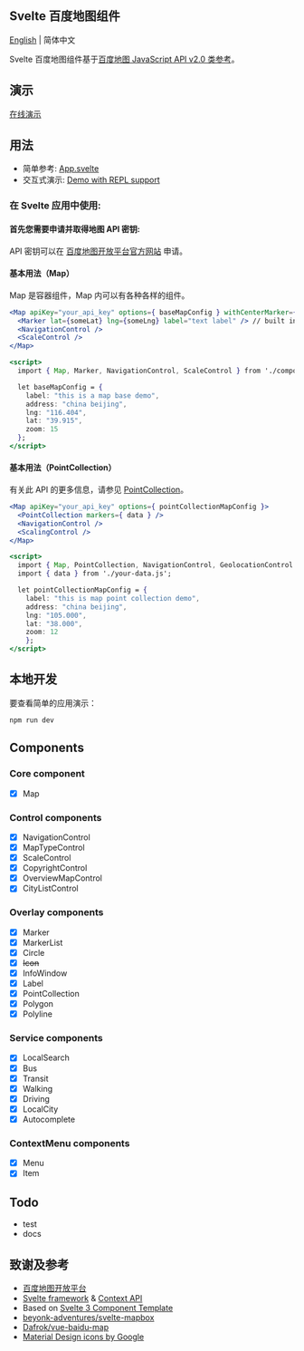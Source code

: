 ## Svelte 百度地图组件

[English](./README.md) | 简体中文

Svelte 百度地图组件基于[百度地图 JavaScript API v2.0 类参考](https://mapopen-pub-jsapi.bj.bcebos.com/jsapi/reference/jsapi_reference.html)。

## 演示

[在线演示](https://vulcangz.github.io/svelte-baidumaps/demo/)

## 用法

* 简单参考: [App.svelte](https://github.com/vulcangz/svelte-baidumaps/tree/master/src/App.svelte)
* 交互式演示: [Demo with REPL support](https://svelte.worldlink.com.cn/examples)

### 在 Svelte 应用中使用:

#### 首先您需要申请并取得地图 API 密钥:

API 密钥可以在 [百度地图开放平台官方网站](http://lbsyun.baidu.com/apiconsole/key) 申请。

#### 基本用法（Map）

Map 是容器组件，Map 内可以有各种各样的组件。

```jsx
<Map apiKey="your_api_key" options={ baseMapConfig } withCenterMarker={ true } >
  <Marker lat={someLat} lng={someLng} label="text label" /> // built in Marker component
  <NavigationControl />
  <ScaleControl />
</Map>

<script>
  import { Map, Marker, NavigationControl, ScaleControl } from './components/components.module.js'

  let baseMapConfig = {
    label: "this is a map base demo",
    address: "china beijing",
    lng: "116.404",
    lat: "39.915",
    zoom: 15
  };
</script>
```

#### 基本用法（PointCollection）

有关此 API 的更多信息，请参见 [PointCollection](http://lbsyun.baidu.com/cms/jsapi/reference/jsapi_reference.html#a3b21)。

```jsx
<Map apiKey="your_api_key" options={ pointCollectionMapConfig }>
  <PointCollection markers={ data } />
  <NavigationControl />
  <ScalingControl />
</Map>

<script>
  import { Map, PointCollection, NavigationControl, GeolocationControl } from './components/components.module.js'
  import { data } from './your-data.js';

  let pointCollectionMapConfig = {
    label: "this is map point collection demo",
    address: "china beijing",
    lng: "105.000",
    lat: "38.000",
    zoom: 12
	}; 
</script>
```

## 本地开发

要查看简单的应用演示：

`
npm run dev
`

## Components

### Core component

- [x] Map

### Control components
- [x] NavigationControl
- [x] MapTypeControl
- [x] ScaleControl
- [x] CopyrightControl
- [x] OverviewMapControl
- [x] CityListControl

### Overlay components
- [x] Marker
- [x] MarkerList
- [x] Circle
- [x] ~~Icon~~
- [x] InfoWindow
- [x] Label
- [x] PointCollection
- [x] Polygon
- [x] Polyline

### Service components
- [x] LocalSearch
- [x] Bus
- [x] Transit
- [x] Walking
- [x] Driving
- [x] LocalCity
- [x] Autocomplete

### ContextMenu components
- [x] Menu
- [x] Item

## Todo

* test
* docs

## 致谢及参考

* [百度地图开放平台](http://lbsyun.baidu.com/)
* [Svelte framework](https://svelte.dev/) & [Context API](https://svelte.dev/tutorial/context-api)
* Based on [Svelte 3 Component Template](https://github.com/YogliB/svelte-component-template)
* [beyonk-adventures/svelte-mapbox](https://github.com/beyonk-adventures/svelte-mapbox)
* [Dafrok/vue-baidu-map](https://github.com/Dafrok/vue-baidu-map)
* [Material Design icons by Google](https://github.com/google/material-design-icons)

